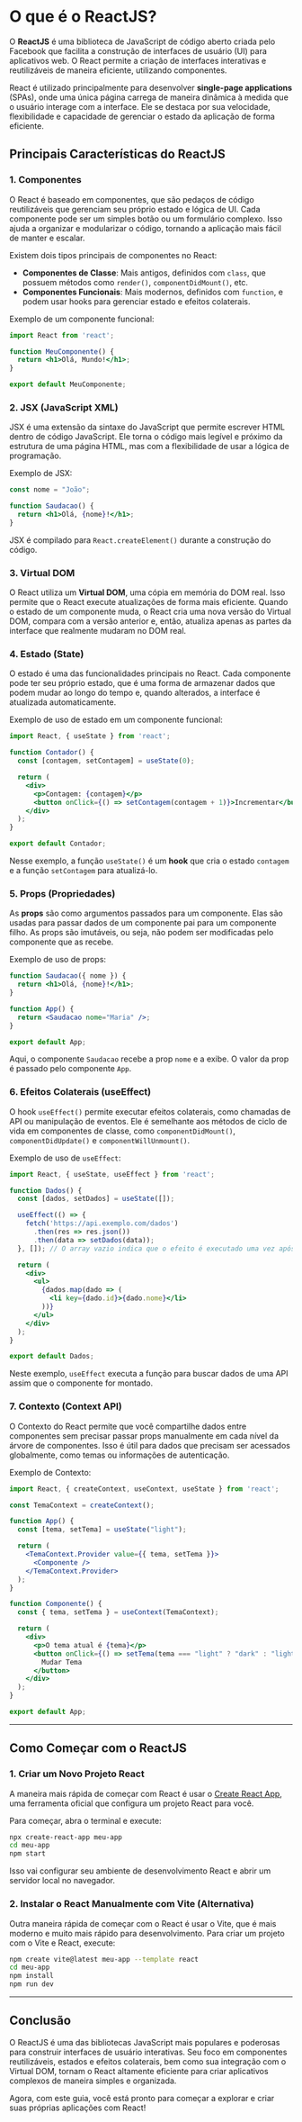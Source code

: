 # O que é o ReactJS?

O **ReactJS** é uma biblioteca de JavaScript de código aberto criada pelo Facebook que facilita a construção de interfaces de usuário (UI) para aplicativos web. O React permite a criação de interfaces interativas e reutilizáveis de maneira eficiente, utilizando componentes.

React é utilizado principalmente para desenvolver **single-page applications** (SPAs), onde uma única página carrega de maneira dinâmica à medida que o usuário interage com a interface. Ele se destaca por sua velocidade, flexibilidade e capacidade de gerenciar o estado da aplicação de forma eficiente.

## Principais Características do ReactJS

### 1. **Componentes**
   O React é baseado em componentes, que são pedaços de código reutilizáveis que gerenciam seu próprio estado e lógica de UI. Cada componente pode ser um simples botão ou um formulário complexo. Isso ajuda a organizar e modularizar o código, tornando a aplicação mais fácil de manter e escalar.

   Existem dois tipos principais de componentes no React:
   - **Componentes de Classe**: Mais antigos, definidos com `class`, que possuem métodos como `render()`, `componentDidMount()`, etc.
   - **Componentes Funcionais**: Mais modernos, definidos com `function`, e podem usar hooks para gerenciar estado e efeitos colaterais.

   Exemplo de um componente funcional:

   ```jsx
   import React from 'react';

   function MeuComponente() {
     return <h1>Olá, Mundo!</h1>;
   }

   export default MeuComponente;
   ```

### 2. **JSX (JavaScript XML)**
   JSX é uma extensão da sintaxe do JavaScript que permite escrever HTML dentro de código JavaScript. Ele torna o código mais legível e próximo da estrutura de uma página HTML, mas com a flexibilidade de usar a lógica de programação.

   Exemplo de JSX:

   ```jsx
   const nome = "João";

   function Saudacao() {
     return <h1>Olá, {nome}!</h1>;
   }
   ```

   JSX é compilado para `React.createElement()` durante a construção do código.

### 3. **Virtual DOM**
   O React utiliza um **Virtual DOM**, uma cópia em memória do DOM real. Isso permite que o React execute atualizações de forma mais eficiente. Quando o estado de um componente muda, o React cria uma nova versão do Virtual DOM, compara com a versão anterior e, então, atualiza apenas as partes da interface que realmente mudaram no DOM real.

### 4. **Estado (State)**
   O estado é uma das funcionalidades principais no React. Cada componente pode ter seu próprio estado, que é uma forma de armazenar dados que podem mudar ao longo do tempo e, quando alterados, a interface é atualizada automaticamente.

   Exemplo de uso de estado em um componente funcional:

   ```jsx
   import React, { useState } from 'react';

   function Contador() {
     const [contagem, setContagem] = useState(0);

     return (
       <div>
         <p>Contagem: {contagem}</p>
         <button onClick={() => setContagem(contagem + 1)}>Incrementar</button>
       </div>
     );
   }

   export default Contador;
   ```

   Nesse exemplo, a função `useState()` é um **hook** que cria o estado `contagem` e a função `setContagem` para atualizá-lo.

### 5. **Props (Propriedades)**
   As **props** são como argumentos passados para um componente. Elas são usadas para passar dados de um componente pai para um componente filho. As props são imutáveis, ou seja, não podem ser modificadas pelo componente que as recebe.

   Exemplo de uso de props:

   ```jsx
   function Saudacao({ nome }) {
     return <h1>Olá, {nome}!</h1>;
   }

   function App() {
     return <Saudacao nome="Maria" />;
   }

   export default App;
   ```

   Aqui, o componente `Saudacao` recebe a prop `nome` e a exibe. O valor da prop é passado pelo componente `App`.

### 6. **Efeitos Colaterais (useEffect)**
   O hook `useEffect()` permite executar efeitos colaterais, como chamadas de API ou manipulação de eventos. Ele é semelhante aos métodos de ciclo de vida em componentes de classe, como `componentDidMount()`, `componentDidUpdate()` e `componentWillUnmount()`.

   Exemplo de uso de `useEffect`:

   ```jsx
   import React, { useState, useEffect } from 'react';

   function Dados() {
     const [dados, setDados] = useState([]);

     useEffect(() => {
       fetch('https://api.exemplo.com/dados')
         .then(res => res.json())
         .then(data => setDados(data));
     }, []); // O array vazio indica que o efeito é executado uma vez após o carregamento

     return (
       <div>
         <ul>
           {dados.map(dado => (
             <li key={dado.id}>{dado.nome}</li>
           ))}
         </ul>
       </div>
     );
   }

   export default Dados;
   ```

   Neste exemplo, `useEffect` executa a função para buscar dados de uma API assim que o componente for montado.

### 7. **Contexto (Context API)**
   O Contexto do React permite que você compartilhe dados entre componentes sem precisar passar props manualmente em cada nível da árvore de componentes. Isso é útil para dados que precisam ser acessados globalmente, como temas ou informações de autenticação.

   Exemplo de Contexto:

   ```jsx
   import React, { createContext, useContext, useState } from 'react';

   const TemaContext = createContext();

   function App() {
     const [tema, setTema] = useState("light");

     return (
       <TemaContext.Provider value={{ tema, setTema }}>
         <Componente />
       </TemaContext.Provider>
     );
   }

   function Componente() {
     const { tema, setTema } = useContext(TemaContext);

     return (
       <div>
         <p>O tema atual é {tema}</p>
         <button onClick={() => setTema(tema === "light" ? "dark" : "light")}>
           Mudar Tema
         </button>
       </div>
     );
   }

   export default App;
   ```

---

## Como Começar com o ReactJS

### 1. **Criar um Novo Projeto React**

A maneira mais rápida de começar com React é usar o [Create React App](https://reactjs.org/docs/create-a-new-react-app.html), uma ferramenta oficial que configura um projeto React para você.

Para começar, abra o terminal e execute:

```bash
npx create-react-app meu-app
cd meu-app
npm start
```

Isso vai configurar seu ambiente de desenvolvimento React e abrir um servidor local no navegador.

### 2. **Instalar o React Manualmente com Vite (Alternativa)**

Outra maneira rápida de começar com o React é usar o Vite, que é mais moderno e muito mais rápido para desenvolvimento. Para criar um projeto com o Vite e React, execute:

```bash
npm create vite@latest meu-app --template react
cd meu-app
npm install
npm run dev
```

---

## Conclusão

O ReactJS é uma das bibliotecas JavaScript mais populares e poderosas para construir interfaces de usuário interativas. Seu foco em componentes reutilizáveis, estados e efeitos colaterais, bem como sua integração com o Virtual DOM, tornam o React altamente eficiente para criar aplicativos complexos de maneira simples e organizada.

Agora, com este guia, você está pronto para começar a explorar e criar suas próprias aplicações com React!